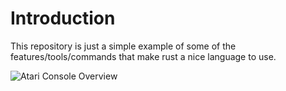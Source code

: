 # Introduction

This repository is just a simple example of some of the features/tools/commands that make rust a nice language to use.

![Atari Console Overview](./d2_images/console_overview/console_overview.svg)
